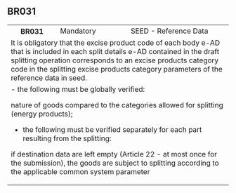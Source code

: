 ## BR031
<table>
 <tr>
  <th>
   BR031
  </th>
  <td>
   Mandatory
  </td>
  <td>
   SEED - Reference Data
  </td>
 </tr>
 <tr>
  <td colspan="3">
   It is obligatory that the excise product code of each body e-AD that is included in each split details e-AD contained in the draft splitting operation corresponds to an excise products category code in the splitting excise products category parameters of the reference data in seed.
  </td>
 </tr>
 <tr>
  <td colspan="3">
   - the following must be globally verified: 


 nature of goods compared to the categories allowed for splitting (energy products); 


- the following must be verified separately for each part resulting from the splitting:


 if destination data are left empty (Article 22 - at most once for the submission), the goods are subject to splitting according to the applicable common system parameter
  </td>
 </tr>
</table>
